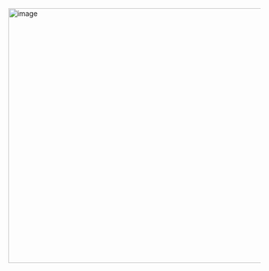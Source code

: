 <img width="992" height="510" alt="image" src="https://github.com/user-attachments/assets/93e21f0e-cbc3-469b-8c97-ed6edfbb4f20" />
